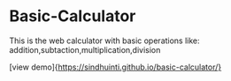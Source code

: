 # Basic-Calculator
This is the web calculator with basic operations like:
addition,subtaction,multiplication,division

[view demo]{https://sindhuinti.github.io/basic-calculator/}

